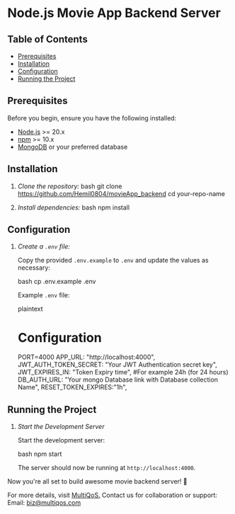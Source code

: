 # Node.js Movie App Backend Server

## Table of Contents

- [Prerequisites](#prerequisites)
- [Installation](#installation)
- [Configuration](#configuration)
- [Running the Project](#running-the-project)

## Prerequisites

Before you begin, ensure you have the following installed:

- [Node.js](https://nodejs.org/) >= 20.x
- [npm](https://www.npmjs.com/) >= 10.x
- [MongoDB](https://www.mongodb.com/) or your preferred database

## Installation

1. *Clone the repository:*
    bash
    git clone https://github.com/Hemil0804/movieApp_backend
    cd your-repo-name
    

2. *Install dependencies:*
    bash
    npm install
    

## Configuration

1. *Create a `.env` file:*

    Copy the provided `.env.example` to `.env` and update the values as necessary:

    bash
    cp .env.example .env
    

    Example `.env` file:

    plaintext
    # Configuration
    PORT=4000
    APP_URL: "http://localhost:4000",
    JWT_AUTH_TOKEN_SECRET: "Your JWT Authentication secret key",
    JWT_EXPIRES_IN: "Token Expiry time", #For example 24h (for 24 hours)
    DB_AUTH_URL: "Your mongo Database link with Database collection Name",
    RESET_TOKEN_EXPIRES:"1h",


## Running the Project
1. *Start the Development Server*

    Start the development server:

    bash
    npm start
    

    The server should now be running at `http://localhost:4000`.


Now you're all set to build awesome movie backend server! 🌟

For more details, visit [MultiQoS.](https://multiqos.com/)
Contact us for collaboration or support:
Email: biz@multiqos.com